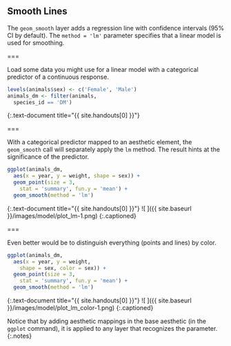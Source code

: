 ---
---

## Smooth Lines

The `geom_smooth` layer adds a regression line with confidence intervals (95% CI by default). The `method = 'lm'` parameter specifies that a linear model is used for smoothing.

===

Load some data you might use for a linear model with a categorical predictor of
a continuous response.



~~~r
levels(animals$sex) <- c('Female', 'Male')
animals_dm <- filter(animals,
  species_id == 'DM')
~~~
{:.text-document title="{{ site.handouts[0] }}"}


===

With a categorical predictor mapped to an aesthetic element, the `geom_smooth`
call will separately apply the `lm` method. The result hints at the significance
of the predictor.



~~~r
ggplot(animals_dm,
  aes(x = year, y = weight, shape = sex)) + 
  geom_point(size = 3,
    stat = 'summary', fun.y = 'mean') +
  geom_smooth(method = 'lm')
~~~
{:.text-document title="{{ site.handouts[0] }}"}
![ ]({{ site.baseurl }}/images/model/plot_lm-1.png)
{:.captioned}

===

Even better would be to distinguish everything (points and lines) by color.



~~~r
ggplot(animals_dm,
  aes(x = year, y = weight,
    shape = sex, color = sex)) + 
  geom_point(size = 3,
    stat = 'summary', fun.y = 'mean') +
  geom_smooth(method = 'lm')
~~~
{:.text-document title="{{ site.handouts[0] }}"}
![ ]({{ site.baseurl }}/images/model/plot_lm_color-1.png)
{:.captioned}

Notice that by adding aesthetic mappings in the base aesthetic (in the `ggplot`
command), it is applied to any layer that recognizes the parameter.
{:.notes}
